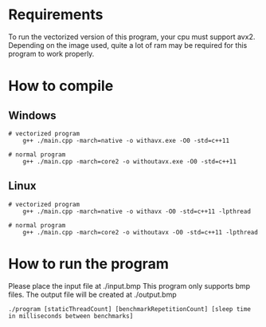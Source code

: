 # Requirements

To run the vectorized version of this program, your cpu must support avx2.
Depending on the image used, quite a lot of ram may be required for this program to work properly.

# How to compile

## Windows

```
# vectorized program
    g++ ./main.cpp -march=native -o withavx.exe -O0 -std=c++11

# normal program
    g++ ./main.cpp -march=core2 -o withoutavx.exe -O0 -std=c++11
```

## Linux

```
# vectorized program
    g++ ./main.cpp -march=native -o withavx -O0 -std=c++11 -lpthread

# normal program
    g++ ./main.cpp -march=core2 -o withoutavx -O0 -std=c++11 -lpthread
```

# How to run the program

Please place the input file at ./input.bmp
This program only supports bmp files.
The output file will be created at ./output.bmp

```
./program [staticThreadCount] [benchmarkRepetitionCount] [sleep time in milliseconds between benchmarks]
```
